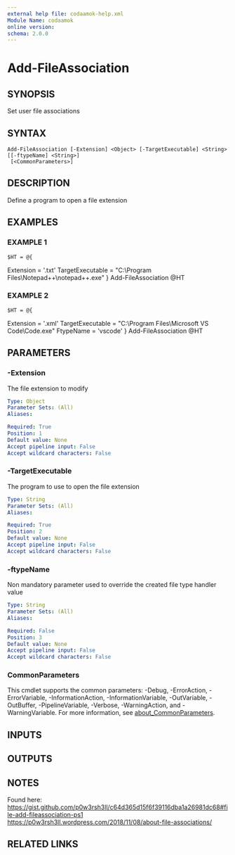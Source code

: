 ```yaml
---
external help file: codaamok-help.xml
Module Name: codaamok
online version:
schema: 2.0.0
---
```


# Add-FileAssociation

## SYNOPSIS
Set user file associations

## SYNTAX

```
Add-FileAssociation [-Extension] <Object> [-TargetExecutable] <String> [[-ftypeName] <String>]
 [<CommonParameters>]
```

## DESCRIPTION
Define a program to open a file extension

## EXAMPLES

### EXAMPLE 1
```
$HT = @{
```

Extension = '.txt'
    TargetExecutable = "C:\Program Files\Notepad++\notepad++.exe"
}
Add-FileAssociation @HT

### EXAMPLE 2
```
$HT = @{
```

Extension = '.xml'
    TargetExecutable = "C:\Program Files\Microsoft VS Code\Code.exe"
    FtypeName = 'vscode'
}
Add-FileAssociation @HT

## PARAMETERS

### -Extension
The file extension to modify

```yaml
Type: Object
Parameter Sets: (All)
Aliases:

Required: True
Position: 1
Default value: None
Accept pipeline input: False
Accept wildcard characters: False
```

### -TargetExecutable
The program to use to open the file extension

```yaml
Type: String
Parameter Sets: (All)
Aliases:

Required: True
Position: 2
Default value: None
Accept pipeline input: False
Accept wildcard characters: False
```

### -ftypeName
Non mandatory parameter used to override the created file type handler value

```yaml
Type: String
Parameter Sets: (All)
Aliases:

Required: False
Position: 3
Default value: None
Accept pipeline input: False
Accept wildcard characters: False
```

### CommonParameters
This cmdlet supports the common parameters: -Debug, -ErrorAction, -ErrorVariable, -InformationAction, -InformationVariable, -OutVariable, -OutBuffer, -PipelineVariable, -Verbose, -WarningAction, and -WarningVariable. For more information, see [about_CommonParameters](http://go.microsoft.com/fwlink/?LinkID=113216).

## INPUTS

## OUTPUTS

## NOTES
Found here: https://gist.github.com/p0w3rsh3ll/c64d365d15f6f39116dba1a26981dc68#file-add-fileassociation-ps1 https://p0w3rsh3ll.wordpress.com/2018/11/08/about-file-associations/

## RELATED LINKS
